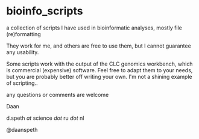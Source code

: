 bioinfo_scripts
===============

a collection of scripts I have used in bioinformatic analyses, mostly file (re)formatting

They work for me, and others are free to use them, but I cannot guarantee any usability. 

Some scripts work with the output of the CLC genomics workbench, which is commercial (expensive) software. 
Feel free to adapt them to your needs, but you are probably better off writing your own. 
I'm not a shining example of scripting..

any questions or comments are welcome 

Daan

d.speth _at_ science _dot_ ru _dot_ nl

@daanspeth
